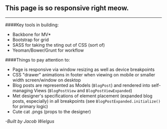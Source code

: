 ## This page is so responsive right meow.

---

####Key tools in building:

* Backbone for MV*
* Bootstrap for grid
* SASS for taking the sting out of CSS (sort of)
* Yeoman/Bower/Grunt for workflow

####Things to pay attention to:

* Page is responsive via window resizing as well as device breakpoints
* CSS "drawer" animations in footer when viewing on mobile or smaller width screen/window on desktop
* Blog posts are represented as Models (`BlogPost`) and rendered into self-managing Views (`BlogPostView` and `BlogPostViewExpanded`)
* Met designer's specifications of element placement (expanded blog posts, especially) in all breakpoints (see `BlogPostExpanded.initialize()` for primary logic)
* Cute cat .pngs (props to the designer)

*-Built by Jacob Wielgus*